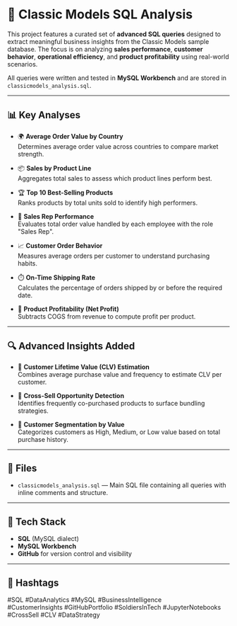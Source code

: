 # 🧠 Classic Models SQL Analysis

This project features a curated set of **advanced SQL queries** designed to extract meaningful business insights from the Classic Models sample database. The focus is on analyzing **sales performance**, **customer behavior**, **operational efficiency**, and **product profitability** using real-world scenarios.

All queries were written and tested in **MySQL Workbench** and are stored in `classicmodels_analysis.sql`.

---

## 📊 Key Analyses

- 🌍 **Average Order Value by Country**  
  Determines average order value across countries to compare market strength.

- 📦 **Sales by Product Line**  
  Aggregates total sales to assess which product lines perform best.

- 🏆 **Top 10 Best-Selling Products**  
  Ranks products by total units sold to identify high performers.

- 💼 **Sales Rep Performance**  
  Evaluates total order value handled by each employee with the role "Sales Rep".

- 📈 **Customer Order Behavior**  
  Measures average orders per customer to understand purchasing habits.

- ⏱️ **On-Time Shipping Rate**  
  Calculates the percentage of orders shipped by or before the required date.

- 💸 **Product Profitability (Net Profit)**  
  Subtracts COGS from revenue to compute profit per product.

---

## 🔍 Advanced Insights Added

- 🧮 **Customer Lifetime Value (CLV) Estimation**  
  Combines average purchase value and frequency to estimate CLV per customer.

- 🔄 **Cross-Sell Opportunity Detection**  
  Identifies frequently co-purchased products to surface bundling strategies.

- 🧠 **Customer Segmentation by Value**  
  Categorizes customers as High, Medium, or Low value based on total purchase history.

---

## 📁 Files

- `classicmodels_analysis.sql` — Main SQL file containing all queries with inline comments and structure.

---

## 🚀 Tech Stack

- **SQL** (MySQL dialect)  
- **MySQL Workbench**  
- **GitHub** for version control and visibility

---

## 📣 Hashtags

#SQL #DataAnalytics #MySQL #BusinessIntelligence  
#CustomerInsights #GitHubPortfolio #SoldiersInTech #JupyterNotebooks #CrossSell #CLV #DataStrategy

